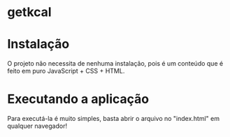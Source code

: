 # getkcal
 
 # Instalação
 
 O projeto não necessita de nenhuma instalação, pois é um conteúdo que é feito em puro JavaScript + CSS + HTML.
 
 
 # Executando a aplicação
 
Para executá-la é muito simples, basta abrir o arquivo no "index.html" em qualquer navegador!
